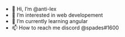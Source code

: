 - 👋 Hi, I’m @anti-lex
- 👀 I’m interested in web developement 
- 🌱 I’m currently learning angular
- 📫 How to reach me discord @spades#1600

<!---
anti-lex/anti-lex is a ✨ special ✨ repository because its `README.md` (this file) appears on your GitHub profile.
You can click the Preview link to take a look at your changes.
--->
